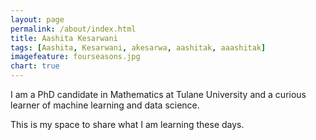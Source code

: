 ```yaml
---
layout: page
permalink: /about/index.html
title: Aashita Kesarwani
tags: [Aashita, Kesarwani, akesarwa, aashitak, aaashitak]
imagefeature: fourseasons.jpg
chart: true
---
```

I am a PhD candidate in Mathematics at Tulane University and a curious learner of machine learning and data science.

This is my space to share what I am learning these days.


